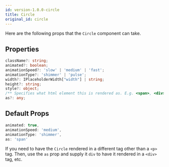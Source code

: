```yaml
---
id: version-1.0.0-circle
title: Circle
original_id: circle
---
```


Here are the following props that the `Circle` component can take.

##  Properties

```typescript
className?: string;
animated?: boolean;
animationSpeed?: 'slow' | 'medium' | 'fast';
animationType?: 'shimmer' | 'pulse';
width?: IPlaceholderWidth["width"] | string;
height?: string;
style?: object;
/** Specifies what html element this is rendered as. E.g. <span>, <div>, etc. */
as?: any;
```

## Default Props

```typescript
animated: true,
animationSpeed: 'medium',
animationType: 'shimmer',
as: 'span'
```

If you need to have the `Circle` rendered in a different tag other than a `<p>` tag.
Then, use the `as` prop and supply it `div` to have it rendered in a `<div>` tag, etc.

